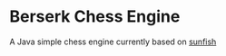 # Berserk Chess Engine

A Java simple chess engine currently based on [sunfish](https://github.com/thomasahle/sunfish)